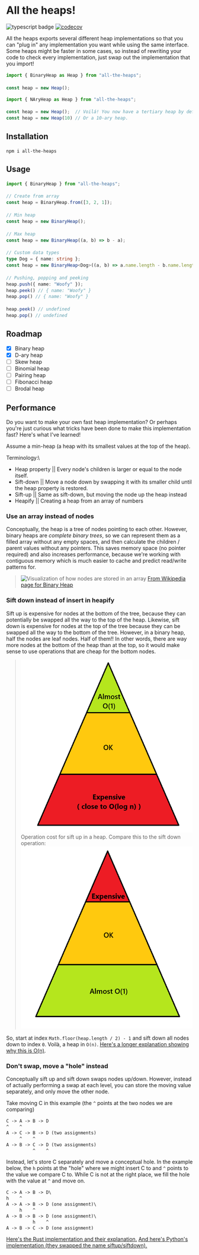 # All the heaps!

![typescript badge](https://badgen.net/static/Typescript/strict%20%F0%9F%92%AA)
[![codecov](https://codecov.io/github/BeatsuDev/all-the-heaps/graph/badge.svg?token=V7GPRHZHVI)](https://codecov.io/github/BeatsuDev/all-the-heaps)

All the heaps exports several different heap implementations so that you can
"plug in" any implementation you want while using the same interface. Some heaps
might be faster in some cases, so instead of rewriting your code to check every
implementation, just swap out the implementation that you import!

```ts
import { BinaryHeap as Heap } from "all-the-heaps";

const heap = new Heap();
```

```ts
import { NAryHeap as Heap } from "all-the-heaps";

const heap = new Heap();  // Voilá! You now have a tertiary heap by default
const heap = new Heap(10) // Or a 10-ary heap.
```


## Installation
```
npm i all-the-heaps
```

## Usage
```ts
import { BinaryHeap } from "all-the-heaps";

// Create from array
const heap = BinaryHeap.from([3, 2, 1]);

// Min heap
const heap = new BinaryHeap();

// Max heap
const heap = new BinaryHeap((a, b) => b - a);

// Custom data types
type Dog = { name: string };
const heap = new BinaryHeap<Dog>((a, b) => a.name.length - b.name.length);

// Pushing, popping and peeking
heap.push({ name: "Woofy" });
heap.peek() // { name: "Woofy" }
heap.pop() // { name: "Woofy" }

heap.peek() // undefined
heap.pop() // undefined
```

## Roadmap
- [x] Binary heap
- [x] D-ary heap
- [ ] Skew heap
- [ ] Binomial heap
- [ ] Pairing heap
- [ ] Fibonacci heap
- [ ] Brodal heap

## Performance

Do you want to make your own fast heap implementation? Or perhaps you're just curious what tricks
have been done to make this implementation fast? Here's what I've learned!

Assume a min-heap (a heap with its smallest values at the top of the heap).

Terminology:\
- Heap property || Every node's children is larger or equal to the node itself.
- Sift-down || Move a node down by swapping it with its smaller child until the heap property is restored.
- Sift-up || Same as sift-down, but moving the node up the heap instead
- Heapify || Creating a heap from an array of numbers

### Use an array instead of nodes

Conceptually, the heap is a tree of nodes pointing to each other. However, binary heaps are *complete
binary trees*, so we can represent them as a filled array without any empty spaces, and then calculate
the children / parent values without any pointers. This saves memory space (no pointer required) and
also increases performance, because we're working with contiguous memory which is much easier to cache
and predict read/write patterns for.

> ![Visualization of how nodes are stored in an array](https://upload.wikimedia.org/wikipedia/commons/thumb/8/86/Binary_tree_in_array.svg/1920px-Binary_tree_in_array.svg.png)
> [From Wikipedia page for Binary Heap](https://en.wikipedia.org/wiki/Binary_heap)

### Sift down instead of insert in heapify

Sift up is expensive for nodes at the bottom of the tree, because they can potentially be swapped all
the way to the top of the heap. Likewise, sift down is expensive for nodes at the top of the tree because
they can be swapped all the way to the bottom of the tree. However, in a binary heap, half the nodes are
leaf nodes. Half of them!! In other words, there are way more nodes at the bottom of the heap than at
the top, so it would make sense to use operations that are cheap for the bottom nodes.

> ![Operation cost for sift up in a heap](./assets/sift-up-operations.png)
> Operation cost for sift up in a heap. Compare this to the sift down operation:
> ![Operation cost for sift down in a heap](./assets/sift-down-operations.png)

So, start at index `Math.floor(heap.length / 2) - 1` and sift down all nodes down to index `0`.
Voilà, a heap in `O(n)`. [Here's a longer explanation showing why this is O(n)](https://stackoverflow.com/a/18742428/8594404).

### Don't swap, move a "hole" instead

Conceptually sift up and sift down swaps nodes up/down. However, instead of actually performing a swap
at each level, you can store the moving value separately, and only move the other node.

Take moving C in this example (the `^` points at the two nodes we are comparing)
```
C -> A -> B -> D
^    ^
A -> C -> B -> D (two assignments)
     ^    ^
A -> B -> C -> D (two assignments)
          ^    ^
```
Instead, let's store C separately and move a conceptual hole. In the example below, the `h` points at
the "hole" where we might insert C to and `^` points to the value we compare C to. While C is not at
the right place, we fill the hole with the value at `^` and move on. 
```
C -> A -> B -> D\
h    ^
A -> A -> B -> D (one assignment)\
     h    ^
A -> B -> B -> D (one assignment)\
          h    ^
A -> B -> C -> D (one assignment)
```
[Here's the Rust implementation and their explanation.](https://doc.rust-lang.org/src/alloc/collections/binary_heap/mod.rs.html#661-668)
[And here's Python's implementation (they swapped the name siftup/siftdown).](https://github.com/python/cpython/blob/main/Lib/heapq.py#L207-L219)
